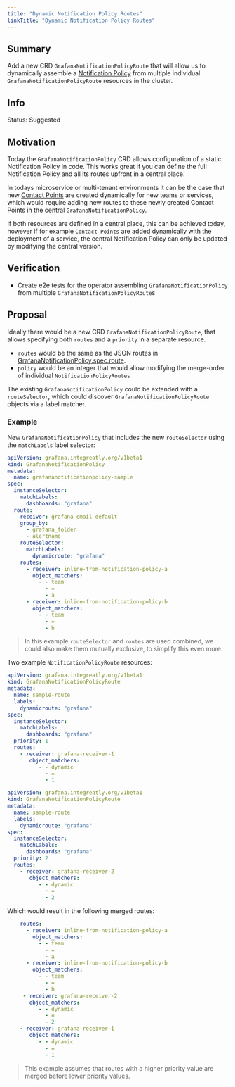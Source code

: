 ```yaml
---
title: "Dynamic Notification Policy Routes"
linkTitle: "Dynamic Notification Policy Routes"
---
```


## Summary

Add a new CRD `GrafanaNotificationPolicyRoute` that will allow us to dynamically assemble a [Notification Policy](https://grafana.com/docs/grafana/latest/alerting/fundamentals/notifications/notification-policies/) from multiple individual `GrafanaNotificationPolicyRoute` resources in the cluster.

## Info

Status: Suggested

## Motivation

Today the `GrafanaNotificationPolicy` CRD allows configuration of a static Notification Policy in code.
This works great if you can define the full Notification Policy and all its routes upfront in a central place.

In todays microservice or multi-tenant environments it can be the case that new [Contact Points](https://grafana.com/docs/grafana/latest/alerting/fundamentals/notifications/contact-points/) are created dynamically for new teams or services, which would require adding new routes to these newly created Contact Points in the central `GrafanaNotificationPolicy`.

If both resources are defined in a central place, this can be achieved today, however if for example `Contact Points` are added dynamically with the deployment of a service, the central Notification Policy can only be updated by modifying the central version.

## Verification

- Create e2e tests for the operator assembling `GrafanaNotificationPolicy` from multiple `GrafanaNotificationPolicyRoute`s

## Proposal

Ideally there would be a new CRD `GrafanaNotificationPolicyRoute`, that allows specifying both `routes` and a `priority` in a separate resource.
- `routes` would be the same as the JSON routes in [GrafanaNotificationPolicy.spec.route](https://grafana.github.io/grafana-operator/docs/api/#grafananotificationpolicyspecroute).
- `policy` would be an integer that would allow modifying the merge-order of individual `NotificationPolicyRoutes`

The existing `GrafanaNotificationPolicy` could be extended with a `routeSelector`, which could discover `GrafanaNotificationPolicyRoute` objects via a label matcher.

### Example

New `GrafanaNotificationPolicy` that includes the new `routeSelector` using the `matchLabels` label selector:

```yaml
apiVersion: grafana.integreatly.org/v1beta1
kind: GrafanaNotificationPolicy
metadata:
  name: grafananotificationpolicy-sample
spec:
  instanceSelector:
    matchLabels:
      dashboards: "grafana"
  route:
    receiver: grafana-email-default
    group_by:
      - grafana_folder
      - alertname
    routeSelector:
      matchLabels:
        dynamicroute: "grafana"
    routes:
      - receiver: inline-from-notification-policy-a
        object_matchers:
          - - team
            - =
            - a
      - receiver: inline-from-notification-policy-b
        object_matchers:
          - - team
            - =
            - b
```

> In this example `routeSelector` and `routes` are used combined, we could also make them mutually exclusive, to simplify this even more.

Two example `NotificationPolicyRoute` resources:

```yaml
apiVersion: grafana.integreatly.org/v1beta1
kind: GrafanaNotificationPolicyRoute
metadata:
  name: sample-route
  labels:
    dynamicroute: "grafana"
spec:
  instanceSelector:
    matchLabels:
      dashboards: "grafana"
  priority: 1
  routes:
    - receiver: grafana-receiver-1
       object_matchers:
          - - dynamic
            - =
            - 1
```

```yaml
apiVersion: grafana.integreatly.org/v1beta1
kind: GrafanaNotificationPolicyRoute
metadata:
  name: sample-route
  labels:
    dynamicroute: "grafana"
spec:
  instanceSelector:
    matchLabels:
      dashboards: "grafana"
  priority: 2
  routes:
    - receiver: grafana-receiver-2
       object_matchers:
          - - dynamic
            - =
            - 2
```

Which would result in the following merged routes:

```yaml
    routes:
      - receiver: inline-from-notification-policy-a
        object_matchers:
          - - team
            - =
            - a
      - receiver: inline-from-notification-policy-b
        object_matchers:
          - - team
            - =
            - b
     - receiver: grafana-receiver-2
       object_matchers:
          - - dynamic
            - =
            - 2
    - receiver: grafana-receiver-1
       object_matchers:
          - - dynamic
            - =
            - 1
```

> This example assumes that routes with a higher priority value are merged before lower priority values.

